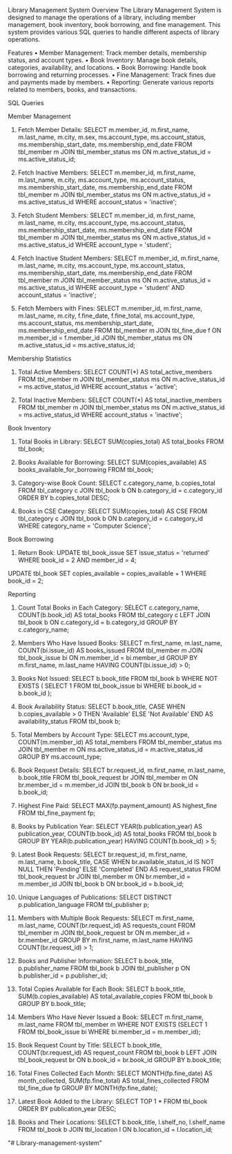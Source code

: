 Library Management System
Overview
The Library Management System is designed to manage the operations of a library, including member management, book inventory, book borrowing, and fine management. 
This system provides various SQL queries to handle different aspects of library operations.

Features
•	Member Management: Track member details, membership status, and account types.
•	Book Inventory: Manage book details, categories, availability, and locations.
•	Book Borrowing: Handle book borrowing and returning processes.
•	Fine Management: Track fines due and payments made by members.
•	Reporting: Generate various reports related to members, books, and transactions.

SQL Queries

Member Management

1.	Fetch Member Details:
SELECT m.member_id, m.first_name, m.last_name, m.city, m.sex, ms.account_type, ms.account_status, 
ms.membership_start_date, ms.membership_end_date
FROM tbl_member m
JOIN tbl_member_status ms ON m.active_status_id = ms.active_status_id;

2.	Fetch Inactive Members:
 SELECT m.member_id, m.first_name, m.last_name, m.city, ms.account_type, ms.account_status, 
ms.membership_start_date, ms.membership_end_date
FROM tbl_member m
JOIN tbl_member_status ms ON m.active_status_id = ms.active_status_id
WHERE account_status = 'inactive';

3.	Fetch Student Members:
SELECT m.member_id, m.first_name, m.last_name, m.city, ms.account_type, ms.account_status, 
ms.membership_start_date, ms.membership_end_date
FROM tbl_member m
JOIN tbl_member_status ms ON m.active_status_id = ms.active_status_id
WHERE account_type = 'student';

4.	Fetch Inactive Student Members:
SELECT m.member_id, m.first_name, m.last_name, m.city, ms.account_type, ms.account_status, 
ms.membership_start_date, ms.membership_end_date
FROM tbl_member m
JOIN tbl_member_status ms ON m.active_status_id = ms.active_status_id
WHERE account_type = 'student' AND account_status = 'inactive';

5.	Fetch Members with Fines:
SELECT m.member_id, m.first_name, m.last_name, m.city, f.fine_date, f.fine_total,
ms.account_type, ms.account_status, 
ms.membership_start_date, ms.membership_end_date
FROM tbl_member m
JOIN tbl_fine_due f ON m.member_id = f.member_id
JOIN tbl_member_status ms ON m.active_status_id = ms.active_status_id;

Membership Statistics

1.	Total Active Members:
SELECT COUNT(*) AS total_active_members
FROM tbl_member m
JOIN tbl_member_status ms ON m.active_status_id = ms.active_status_id
WHERE account_status = 'active';

2.	Total Inactive Members:
SELECT COUNT(*) AS total_inactive_members
FROM tbl_member m
JOIN tbl_member_status ms ON m.active_status_id = ms.active_status_id
WHERE account_status = 'inactive';

Book Inventory

1.	Total Books in Library:
SELECT SUM(copies_total) AS total_books FROM tbl_book;

2.	Books Available for Borrowing:
SELECT SUM(copies_available) AS books_available_for_borrowing FROM tbl_book;

3.	Category-wise Book Count:
SELECT c.category_name, b.copies_total
FROM tbl_category c
JOIN tbl_book b ON b.category_id = c.category_id
ORDER BY b.copies_total DESC;

4.	Books in CSE Category:
SELECT SUM(copies_total) AS CSE
FROM tbl_category c
JOIN tbl_book b ON b.category_id = c.category_id
WHERE category_name = 'Computer Science';

Book Borrowing

1.	Return Book:
UPDATE tbl_book_issue SET issue_status = 'returned'
WHERE book_id = 2 AND member_id = 4;

UPDATE tbl_book SET copies_available = copies_available + 1
WHERE book_id = 2;

Reporting

1.	Count Total Books in Each Category:
SELECT c.category_name, COUNT(b.book_id) AS total_books
FROM tbl_category c
LEFT JOIN tbl_book b ON c.category_id = b.category_id
GROUP BY c.category_name;

2.	Members Who Have Issued Books:
SELECT m.first_name, m.last_name, COUNT(bi.issue_id) AS books_issued
FROM tbl_member m
JOIN tbl_book_issue bi ON m.member_id = bi.member_id
GROUP BY m.first_name, m.last_name
HAVING COUNT(bi.issue_id) > 0;

3.	Books Not Issued:
SELECT b.book_title
FROM tbl_book b
WHERE NOT EXISTS (
    SELECT 1 FROM tbl_book_issue bi WHERE bi.book_id = b.book_id
);

4.	Book Availability Status:
SELECT b.book_title,
       CASE 
           WHEN b.copies_available > 0 THEN 'Available'
           ELSE 'Not Available'
       END AS availability_status
FROM tbl_book b;

5.	Total Members by Account Type:
SELECT ms.account_type, COUNT(m.member_id) AS total_members
FROM tbl_member_status ms
JOIN tbl_member m ON ms.active_status_id = m.active_status_id
GROUP BY ms.account_type;

6.	Book Request Details:
SELECT br.request_id, m.first_name, m.last_name, b.book_title
FROM tbl_book_request br
JOIN tbl_member m ON br.member_id = m.member_id
JOIN tbl_book b ON br.book_id = b.book_id;

7.	Highest Fine Paid:
SELECT MAX(fp.payment_amount) AS highest_fine FROM tbl_fine_payment fp;

8.	Books by Publication Year:
SELECT YEAR(b.publication_year) AS publication_year, COUNT(b.book_id) AS total_books
FROM tbl_book b
GROUP BY YEAR(b.publication_year)
HAVING COUNT(b.book_id) > 5;

9.	Latest Book Requests:
SELECT br.request_id,
       m.first_name,
       m.last_name,
       b.book_title,
       CASE 
           WHEN br.available_status_id IS NOT NULL THEN 'Pending'
           ELSE 'Completed'
       END AS request_status
FROM tbl_book_request br
JOIN tbl_member m ON br.member_id = m.member_id
JOIN tbl_book b ON br.book_id = b.book_id;

10.	Unique Languages of Publications:
SELECT DISTINCT p.publication_language FROM tbl_publisher p;

11.	Members with Multiple Book Requests:
SELECT m.first_name, m.last_name, COUNT(br.request_id) AS requests_count 
FROM tbl_member m 
JOIN tbl_book_request br ON m.member_id = br.member_id 
GROUP BY m.first_name, m.last_name 
HAVING COUNT(br.request_id) > 1;

12.	Books and Publisher Information:
SELECT b.book_title, p.publisher_name 
FROM tbl_book b 
JOIN tbl_publisher p ON b.publisher_id = p.publisher_id;

13.	Total Copies Available for Each Book:
SELECT b.book_title, SUM(b.copies_available) AS total_available_copies 
FROM tbl_book b 
GROUP BY b.book_title;

14.	Members Who Have Never Issued a Book:
SELECT m.first_name, m.last_name 
FROM tbl_member m 
WHERE NOT EXISTS (SELECT 1 FROM tbl_book_issue bi WHERE bi.member_id = m.member_id);

15.	Book Request Count by Title:
SELECT b.book_title, COUNT(br.request_id) AS request_count 
FROM tbl_book b 
LEFT JOIN tbl_book_request br ON b.book_id = br.book_id 
GROUP BY b.book_title;

16.	Total Fines Collected Each Month:
SELECT MONTH(fp.fine_date) AS month_collected, SUM(fp.fine_total) AS total_fines_collected 
FROM tbl_fine_due fp 
GROUP BY MONTH(fp.fine_date);

17.	Latest Book Added to the Library:
SELECT TOP 1 * FROM tbl_book ORDER BY publication_year DESC;

18.	Books and Their Locations:
SELECT b.book_title, l.shelf_no, l.shelf_name 
FROM tbl_book b 
JOIN tbl_location l ON b.location_id = l.location_id;



"# Library-management-system" 

